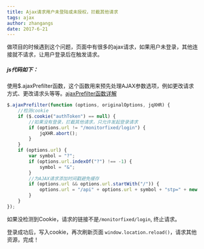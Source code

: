 ```yaml
---
title: Ajax请求用户未登陆或未授权，拦截其他请求
tags: ajax
author: zhangangs
date: 2017-6-21
---
```


做项目的时候遇到这个问题，页面中有很多的ajax请求，如果用户未登录，其他连接就不请求，让用户登录后在触发请求。

##### js代码如下：
使用$.ajaxPrefilter函数，这个函数用来预先处理AJAX参数选项，例如更改请求方式、更改请求头等等。[ajaxPrefilter函数详解](http://www.365mini.com/page/jquery_ajaxprefilter.htm)

``` javascript
$.ajaxPrefilter(function (options, originalOptions, jqXHR) {
    //检测cookie
    if ($.cookie("authToken") == null) {
        //如果没有登录，拦截其他请求，只允许发起登录请求
        if (options.url != "/monitorfixed/login") {
            jqXHR.abort();
        }
    }
    if (options.url) {
        var symbol = "?";
        if (options.url.indexOf("?") !== -1) {
            symbol = "&";
        }
        //为AJAX请求添加时间戳避免缓存
        if (options.url && options.url.startWith("/")) {
            options.url = "/api" + options.url + symbol + "stp=" + new Date().getTime();
        }
    }
});
```

如果没检测到Cookie，请求的链接不是`/monitorfixed/login`, 终止请求。

登录成功后，写入cookie，再次刷新页面 `window.location.reload()`，请求其他资源，完成！